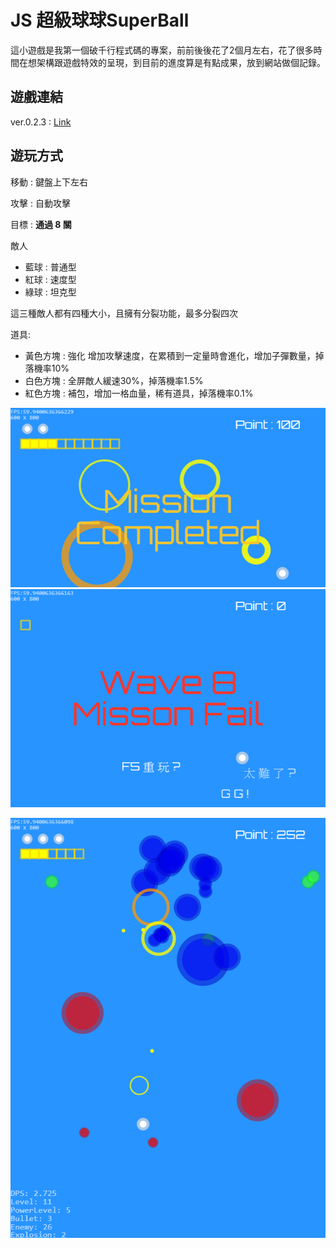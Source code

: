 # JS 超級球球SuperBall

這小遊戲是我第一個破千行程式碼的專案，前前後後花了2個月左右，花了很多時間在想架構跟遊戲特效的呈現，到目前的進度算是有點成果，放到網站做個記錄。


## 遊戲連結

ver.0.2.3 : [Link](https://davidhsu666.com/archives/js-superball/)

## 遊玩方式

移動 : 鍵盤上下左右

攻擊 : 自動攻擊

目標 : **通過 8 關**

敵人
- 藍球 : 普通型
- 紅球 : 速度型
- 綠球 : 坦克型

這三種敵人都有四種大小，且擁有分裂功能，最多分裂四次

道具:
- 黃色方塊 : 強化 增加攻擊速度，在累積到一定量時會進化，增加子彈數量，掉落機率10%
- 白色方塊 : 全屏敵人緩速30%，掉落機率1.5%
- 紅色方塊 : 補包，增加一格血量，稀有道具，掉落機率0.1%

![任務成功](img/canvas.png)
![任務失敗](img/canvas1.png)

![遊戲畫面](img/smallballgame1.png)
